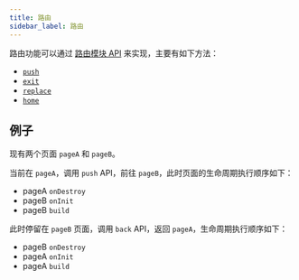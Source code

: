 ```yaml
---
title: 路由
sidebar_label: 路由
---
```


路由功能可以通过 [路由模块 API](../../../reference/device-app-api/newAPI/router/push.mdx) 来实现，主要有如下方法：

- [`push`](../../../reference/device-app-api/newAPI/router/push.mdx)
- [`exit`](../../../reference/device-app-api/newAPI/router/exit.mdx)
- [`replace`](../../../reference/device-app-api/newAPI/router/replace.mdx)
- [`home`](../../../reference/device-app-api/newAPI/router/home.mdx)

## 例子

现有两个页面 `pageA` 和 `pageB`。

当前在 `pageA`，调用 `push` API，前往 `pageB`，此时页面的生命周期执行顺序如下：

- pageA `onDestroy`
- pageB `onInit`
- pageB `build`

此时停留在 `pageB` 页面，调用 `back` API，返回 `pageA`，生命周期执行顺序如下：

- pageB `onDestroy`
- pageA `onInit`
- pageA `build`

